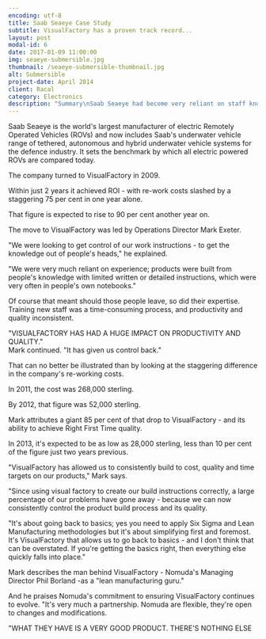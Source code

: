 ```yaml
---
encoding: utf-8
title: Saab Seaeye Case Study
subtitle: VisualFactory has a proven track record...
layout: post
modal-id: 6
date: 2017-01-09 11:00:00
img: seaeye-submersible.jpg
thumbnail: /seaeye-submersible-thumbnail.jpg
alt: Submersible
project-date: April 2014
client: Racal
category: Electronics
description: "Summary\nSaab Seaeye had become very reliant on staff knowledge; little production information was written down, most of it jotted in operator’s notebooks. \n\nIf staff left, so did their knowledge. The company wanted to get information out of heads and into a proper system. \n\nThis dependence on experience meant staff training was time consuming, with productivity and quality inconsistent.\n\nBuilding working instructions correctly with VisualFactory solved virtually all problems. It enabled the company to consistently control both product build process and quality."
---
```



Saab Seaeye is the world's largest manufacturer of electric Remotely Operated Vehicles (ROVs) and now includes Saab's underwater vehicle range of tethered, autonomous and hybrid underwater vehicle systems for the defence industry. It sets the benchmark by which all electric powered ROVs are compared today.

The company turned to VisualFactory in 2009.

Within just 2 years it achieved ROI - with re-work costs slashed by a staggering 75 per cent in one year alone.

That figure is expected to rise to 90 per cent another year on.

The move to VisualFactory was led by Operations Director Mark Exeter.

"We were looking to get control of our work instructions - to get the knowledge out of people's heads," he explained.

"We were very much reliant on experience; products were built from people's knowledge with limited written or detailed instructions, which were very often in people's own notebooks."

Of course that meant should those people leave, so did their expertise. Training new staff was a time-consuming process, and productivity and quality inconsistent.

"VISUALFACTORY HAS HAD A HUGE IMPACT ON PRODUCTIVITY AND QUALITY."
<br>Mark continued. "It has given us control back."

That can no better be illustrated than by looking at the staggering difference in the company's re-working costs.

In 2011, the cost was 268,000 sterling.

By 2012, that figure was 52,000 sterling.

Mark attributes a giant 85 per cent of that drop to VisualFactory - and its ability to achieve Right First Time quality.

In 2013, it's expected to be as low as 28,000 sterling, less than 10 per cent of the figure just two years previous.

"VisualFactory has allowed us to consistently build to cost, quality and time targets on our products," Mark says.

"Since using visual factory to create our build instructions correctly, a large percentage of our problems have gone away - because we can now consistently control the product build process and its quality.

"It's about going back to basics; yes you need to apply Six Sigma and Lean Manufacturing methodologies but it's about simplifying first and foremost. It's VisualFactory that allows us to go back to basics - and I don't think that can be overstated. If you're getting the basics right, then everything else quickly falls into place."

Mark describes the man behind VisualFactory - Nomuda's Managing Director Phil Borland -as a "lean manufacturing guru."

And he praises Nomuda's commitment to ensuring VisualFactory continues to evolve. "It's very much a partnership. Nomuda are flexible, they're open to changes and modifications.

"WHAT THEY HAVE IS A VERY GOOD PRODUCT. THERE'S NOTHING ELSE
